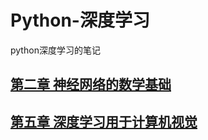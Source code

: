 # Python-深度学习
python深度学习的笔记

## [第二章 神经网络的数学基础](第二章/README.md)

## [第五章 深度学习用于计算机视觉](第三章/README.md)





